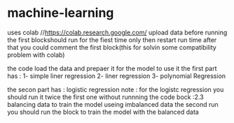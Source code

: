 # machine-learning
uses colab //https://colab.research.google.com/
upload data before running
the first blockshould run for the fiest time only then restart run time after that you could comment the first block(this for solvin some compatibility problem with colab)

the code load the data and prepaer it for the model to use it
the first part has :
1- simple liner regression 
2- liner regression 
3- polynomial Regression

the secon part has :
logistic regression 
note : for the logistc regression you should run it twice the first one without runnning the code bock :2.3 balancing data to train the model useing imbalanced data
the second run you should run the block to train the model with the balanced data 

